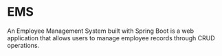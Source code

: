 # EMS
An Employee Management System built with Spring Boot is a web application that allows users to manage employee records through CRUD operations.

